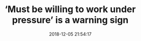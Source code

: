 ---
date: 2018-12-05 21:54:17
link:
  source: pocket
  source_url: https://getpocket.com
  text: "\u2018Must be willing to work under pressure\u2019 is a warning sign"
  url: https://codewithoutrules.com/2018/12/03/work-under-pressure/
slug: must-be-willing-to-work-under-pressure-is-a-warning-sign
source: pocket
title: "\u2018Must be willing to work under pressure\u2019 is a warning sign"
syndicated:
- type: twitter
  url: https://twitter.com/roytang/statuses/1070445790169100288/
---